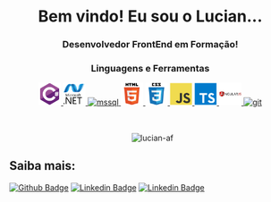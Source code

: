 <h1 align="center">Bem vindo! Eu sou o Lucian...</h1> 
<h3 align="center">Desenvolvedor FrontEnd em Formação!</h3>

<h3 align="center">Linguagens e Ferramentas</h3>
<p align="center">
  <a href="https://www.w3schools.com/cs/" target="_blank"> 
    <img src="https://raw.githubusercontent.com/devicons/devicon/master/icons/csharp/csharp-original.svg" alt="csharp" width="40" height="40"/> 
  </a>
  <a href="https://dotnet.microsoft.com/" target="_blank">
    <img src="https://raw.githubusercontent.com/devicons/devicon/master/icons/dot-net/dot-net-original-wordmark.svg" alt="dotnet" width="40" height="40"/> 
  </a> 
  <a href="https://www.microsoft.com/en-us/sql-server" target="_blank"> 
    <img src="https://cdn.worldvectorlogo.com/logos/microsoft-sql-server.svg" alt="mssql" width="40" height="40"/> 
  </a> 
  <a href="https://www.w3.org/html/" target="_blank" > 
    <img src="https://raw.githubusercontent.com/devicons/devicon/master/icons/html5/html5-original-wordmark.svg" alt="html5" width="40" height="40"/> 
  </a>   
  <a href="https://www.w3schools.com/css/" target="_blank"> 
    <img src="https://raw.githubusercontent.com/devicons/devicon/master/icons/css3/css3-original-wordmark.svg" alt="css3" width="40" height="40"/> 
  </a> 
  <a href="https://developer.mozilla.org/en-US/docs/Web/JavaScript" target="_blank"> 
    <img src="https://raw.githubusercontent.com/devicons/devicon/master/icons/javascript/javascript-original.svg" alt="javascript" width="40" height="40"/> 
  </a> 
  <a href="https://www.typescriptlang.org/" target="_blank"> 
    <img src="https://raw.githubusercontent.com/devicons/devicon/master/icons/typescript/typescript-original.svg" alt="typescript" width="40" height="40"/> 
  </a>   
  <a href="https://angular.io" target="_blank"> 
    <img src="https://raw.githubusercontent.com/devicons/devicon/master/icons/angularjs/angularjs-original-wordmark.svg" alt="angularjs" width="40" height="40"/> 
  </a> 
  <a href="https://git-scm.com/" target="_blank"> 
    <img src="https://www.vectorlogo.zone/logos/git-scm/git-scm-icon.svg" alt="git" width="40" height="40"/> 
  </a>   
</p>
<br/>

<p align="center">&nbsp;
  <img align="center" src="https://github-readme-stats.vercel.app/api?username=lucian-af& show_icons=true&locale=en" alt="lucian-af" />
</p>

<h2>Saiba mais:</h2>

[![Github Badge](https://img.shields.io/badge/-Github-000?style=flat-square&logo=Github&logoColor=white&link=https://github.com/lucian-af)](https://github.com/lucian-af/)
[![Linkedin Badge](https://img.shields.io/badge/-LinkedIn-blue?style=flat-square&logo=Linkedin&logoColor=white&link=https://www.linkedin.com/in/lucianaf-ti/)](https://www.linkedin.com/in/lucianaf-ti/)
[![Linkedin Badge](https://img.shields.io/badge/email--000?style=social&logo=microsoft-outlook&logoColor=0078d4&link=mailto:lucian_af@hotmail.com)](mailto:lucian_af@hotmail.com)
